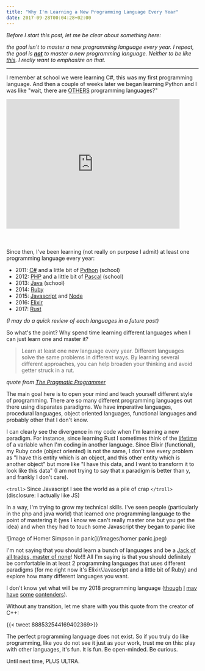 ```yaml
---
title: "Why I'm Learning a New Programming Language Every Year"
date: 2017-09-28T00:04:28+02:00
---
```

<em>Before I start this post, let me be clear about something here:

the goal isn't to master a new programming language every year.
I repeat, the goal is <strong><u>not</u></strong> to master a new programming language.
Neither to be like [this](http://s2.quickmeme.com/img/4a/4a3e4f9e2c8194f18e6a0ed55ba9b0ccee9469efdb0a6fa08e51a282c0e0e200.jpg).
I really want to emphasize on that.</em>

___

I remember at school we were learning C#, this was my first programming language. And then a couple of weeks later we began learning 
Python and I was like "wait, there are [OTHERS](https://en.wikipedia.org/wiki/List_of_programming_languages) programming languages?"

<div style="width:100%;height:0;padding-bottom:75%;position:relative;">
  <iframe src="https://giphy.com/embed/Lcn0yF1RcLANG" width="90%" height="90%" style="position:absolute" frameBorder="0" 
    class="giphy-embed" allowFullScreen></iframe>
</div>


Since then, I've been learning (not really on purpose I admit) at least one programming language every year:

* 2011: [C#](https://en.wikipedia.org/wiki/C_Sharp_(programming_language)) and a little bit of [Python](https://www.python.org/) (school)
* 2012: [PHP](http://php.net/) and a little bit of [Pascal](https://en.wikipedia.org/wiki/Pascal_(programming_language)) (school)
* 2013: [Java](https://en.wikipedia.org/wiki/Java_(programming_language)) (school)
* 2014: [Ruby](https://www.ruby-lang.org/en/)
* 2015: [Javascript](https://developer.mozilla.org/en-US/docs/Web/JavaScript) and [Node](https://nodejs.org/en/)
* 2016: [Elixir](https://elixir-lang.org/)
* 2017: [Rust](https://www.rust-lang.org/en-US/)

<em>(I may do a quick review of each languages in a future post)</em>

So what's the point? Why spend time learning different languages when I can just learn one and master it? 

> Learn at least one new language every year. Different languages solve the same problems in different ways. 
By learning several different approaches, you can help broaden your thinking and avoid getter struck in a rut.

<em>quote from [The Pragmatic Programmer](https://en.wikipedia.org/wiki/The_Pragmatic_Programmer)</em>

The main goal here is to open your mind and teach yourself different style of programming. There are so many different programming languages 
out there using disparates paradigms. We have imperative languages, procedural languages, object oriented languages, 
functional languages and probably other that I don't know.

I can clearly see the divergence in my code when I'm learning a new paradigm. 
For instance, since learning Rust I sometimes think of the [lifetime](https://rustbyexample.com/scope/lifetime.html) of a variable when 
I'm coding in another language. Since Elixir (functional), my Ruby code (object oriented) is not the same, I don't see every problem as 
"I have this entity which is an object, and this other entity which is another object" but more like "I have this data, and I want to 
transform it to look like this data" (I am not trying to say that x paradigm is better than y, and frankly I don't care).

`<troll>` Since Javascript I see the world as a pile of crap `</troll>` (disclosure: I actually like JS)

In a way, I'm trying to grow my technical skills. I've seen people (particularly in the php and java world) that learned one programming 
language to the point of mastering it (yes I know we can't really master one but you get the idea) and when they had to touch some 
Javascript they began to panic like

![image of Homer Simpson in panic](/images/homer panic.jpeg)

I'm not saying that you should learn a bunch of languages and be a 
[Jack of all trades, master of none](https://en.wikipedia.org/wiki/Jack_of_all_trades,_master_of_none)! No!!!
All I'm saying is that you should definitely be comfortable in at least 2 programming languages that uses different paradigms 
(for me right now it's Elixir/Javascript and a little bit of Ruby) and explore how many different languages you want. 

I don't know yet what will be my 2018 programming language ([though](https://crystal-lang.org) [I](https://www.haskell.org) 
[may](https://clojure.org) [have](https://kotlinlang.org) [some](http://elm-lang.org) [contenders](https://golang.org)).

Without any transition, let me share with you this quote from the creator of C++:

{{< tweet 888532544169402369>}}


The perfect programming language does not exist. So if you truly do like programming, like you do not see it just as your work, 
trust me on this: play with other languages, it's fun. It is fun. Be open-minded. Be curious.

Until next time, PLUS ULTRA.
